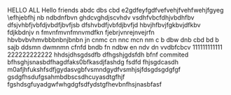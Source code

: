 HELLO ALL 
Hello friends 
abdc dbs cbd
e2gdfeyfgdfvefvehjfvehfwehjfgyeg
\efhjebfhj
nb ndbdnfbvn
ghdcvghdjscvhdv vsdhfvbcfdhjvbdhfbv
dfsjvhbfjvbfdjvbdfjbvfjsb
dfshvbdfjvbfdjbvfjd
hbvjhfbvjfgkbvjdfkbv fdjkbdnjv n
fmvnfmvnfmnvmdfkn
fjebrjvnrejnvejrfn
hbvbvbvhmvbbbnbnjbnbn
jn cnmc cn nnc mcn nm
c b dbw dnb cbd bd b sajb ddsmn dwmnmn
 cfnfd bndb fn ndbw 
 en ndv dn vvdbfcbcv 
111111111111
222222222222
hhdsjdhsgdsdfb
dfhgshjgdsfdh
bfnf
commited
bfhsghjsnasbdfhagdfaks0bfkasdjfashdg
fsdfd
fhjsgdcasdh
m0afjhfukshfsdfjgydasvgbfvsmndgydfvsmhjsjfdsgdsgdgfgf
gsdgfhsdufgsahmbdbscsdhcuyasdtgfhjf fgshdsgfuyadgwfwhgdgfsdfydstgfhevbnfhsjnasbfasf
